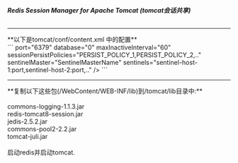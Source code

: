 
 **_Redis Session Manager for Apache Tomcat (tomcat会话共享)_**
<br/>
<br/>
<hr/>
**以下是tomcat/conf/content.xml 中的配置**
<br/>
```
<Valve className="com.orangefunction.tomcat.redissessions.RedisSessionHandlerValve" />
<Manager className="com.orangefunction.tomcat.redissessions.RedisSessionManager"
         host="localhost" <!-- optional: defaults to "localhost" -->
         port="6379" <!-- optional: defaults to "6379" -->
         database="0" <!-- optional: defaults to "0" -->
         maxInactiveInterval="60" <!-- optional: defaults to "60" (in seconds) -->
         sessionPersistPolicies="PERSIST_POLICY_1,PERSIST_POLICY_2,.." <!-- optional -->
         sentinelMaster="SentinelMasterName" <!-- optional -->
         sentinels="sentinel-host-1:port,sentinel-host-2:port,.." <!-- optional --> />
```
<br/>
<hr/>
**复制以下这些包(/WebContent/WEB-INF/lib)到/tomcat/lib目录中:**
<br/><br/>
commons-logging-1.1.3.jar<br/>
redis-tomcat8-session.jar<br/>
jedis-2.5.2.jar<br/>
commons-pool2-2.2.jar<br/>
tomcat-juli.jar<br/>
<br/>
启动redis并启动tomcat.<br/>